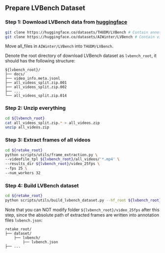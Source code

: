 ## Prepare LVBench Dataset


### Step 1: Download LVBench data from [huggingface](https://huggingface.co/datasets/THUDM/LVBench/tree/main)
```bash
git clone https://huggingface.co/datasets/THUDM/LVBench # Contain annotations only
git clone https://huggingface.co/datasets/AIWinter/LVBench # Contain videos only
```
Move all_files in `AIWinter/LVBench` into `THUDM/LVBench`.

Denote the root directory of download LVBench dataset as `lvbench_root`, it should has the following structure:
```
${lvbench_root}/
├── docs/
├── video_info.meta.jsonl
├── all_videos_split.zip.001
├── all_videos_split.zip.002
├── ...
└── all_videos_split.zip.014
```


### Step 2: Unzip everything
```bash
cd ${lvbench_root}
cat all_videos_split.zip.* > all_videos.zip
unzip all_videos.zip
```


### Step 3: Extract frames of all videos
```bash
cd ${retake_root}
python scripts/utils/frame_extraction.py \
--videofile_tpl ${lvbench_root}/all_videos/'*.mp4' \
--results_dir ${lvbench_root}/video_25fps \
--fps 25 \
--num_workers 32
```


### Step 4: Build LVBench dataset
```bash
cd ${retake_root}
python scripts/utils/build_lvbench_dataset.py --hf_root ${lvbench_root}
```
Note that you can NOT modify folder `${lvbench_root}/video_25fps` after this step, since the absolute path of extracted frames are written into annotation files `lvbench.json`:
```
retake_root/
├── dataset/
    ├── lvbench/
        ├── lvbench.json
├── ...
```